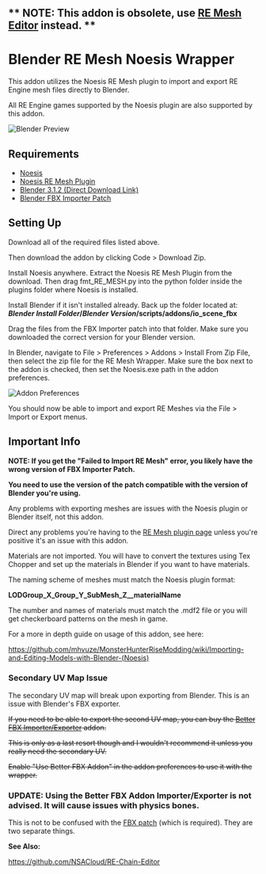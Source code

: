 #
## ** NOTE: This addon is obsolete, use [RE Mesh Editor](https://github.com/NSACloud/RE-Mesh-Editor) instead. **

# Blender RE Mesh Noesis Wrapper
This addon utilizes the Noesis RE Mesh plugin to import and export RE Engine mesh files directly to Blender.

All RE Engine games supported by the Noesis plugin are also supported by this addon.

![Blender Preview](https://github.com/mhvuze/MonsterHunterRiseModding/blob/main/img/guides/models/REMeshNoesisWrapper/REMESH_wrapper_preview.png)
## Requirements
* [Noesis](https://richwhitehouse.com/index.php?content=inc_projects.php&showproject=91)
* [Noesis RE Mesh Plugin](https://github.com/alphazolam/fmt_RE_MESH-Noesis-Plugin)
* [Blender 3.1.2 (Direct Download Link)](https://download.blender.org/release/Blender3.1/blender-3.1.2-windows-x64.msi)
* [Blender FBX Importer Patch](https://www.nexusmods.com/witcher3/mods/6118)

## Setting Up
Download all of the required files listed above.

Then download the addon by clicking Code > Download Zip.

Install Noesis anywhere. Extract the Noesis RE Mesh Plugin from the download. Then drag fmt_RE_MESH.py into the python folder inside the plugins folder where Noesis is installed. 

Install Blender if it isn't installed already. Back up the folder located at: ***Blender Install Folder*/*Blender Version*/scripts/addons/io_scene_fbx**

Drag the files from the FBX Importer patch into that folder. Make sure you downloaded the correct version for your Blender version.

In Blender, navigate to File > Preferences > Addons > Install From Zip File, then select the zip file for the RE Mesh Wrapper. Make sure the box next to the addon is checked, then set the Noesis.exe path in the addon preferences.

![Addon Preferences](https://github.com/mhvuze/MonsterHunterRiseModding/blob/main/img/guides/models/REMeshNoesisWrapper/REMESH_wrapper_preferences.png)

You should now be able to import and export RE Meshes via the File > Import or Export menus.

## Important Info
**NOTE: If you get the "Failed to Import RE Mesh" error, you likely have the wrong version of FBX Importer Patch.** 

**You need to use the version of the patch compatible with the version of Blender you're using.**

Any problems with exporting meshes are issues with the Noesis plugin or Blender itself, not this addon. 

Direct any problems you're having to the [RE Mesh plugin page](https://residentevilmodding.boards.net/thread/14726/re8-mhrise-modding-tools) unless you're positive it's an issue with this addon.

Materials are not imported. You will have to convert the textures using Tex Chopper and set up the materials in Blender if you want to have materials.

The naming scheme of meshes must match the Noesis plugin format: 

**LODGroup_X_Group_Y_SubMesh_Z__materialName**

The number and names of materials must match the .mdf2 file or you will get checkerboard patterns on the mesh in game.

For a more in depth guide on usage of this addon, see here:

https://github.com/mhvuze/MonsterHunterRiseModding/wiki/Importing-and-Editing-Models-with-Blender-(Noesis)

### Secondary UV Map Issue
The secondary UV map will break upon exporting from Blender. This is an issue with Blender's FBX exporter.

~~If you need to be able to export the second UV map, you can buy the [Better FBX Importer/Exporter](https://www.blendermarket.com/products/better-fbx-importer--exporter) addon.~~

~~This is only as a last resort though and I wouldn't recommend it unless you really need the secondary UV.~~

~~Enable "Use Better FBX Addon" in the addon preferences to use it with the wrapper.~~


### UPDATE: Using the Better FBX Addon Importer/Exporter is not advised. It will cause issues with physics bones.

This is not to be confused with the [FBX patch](https://www.nexusmods.com/witcher3/mods/6118) (which is required). They are two separate things.

**See Also:**

https://github.com/NSACloud/RE-Chain-Editor
